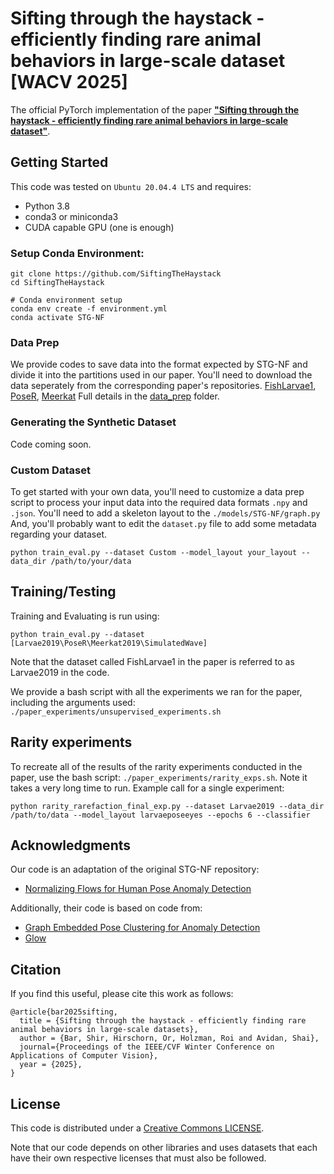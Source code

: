 # Sifting through the haystack - efficiently finding rare animal behaviors in large-scale dataset [WACV 2025]


The official PyTorch implementation of the paper [**"Sifting through the haystack - efficiently finding rare animal behaviors in large-scale dataset"**]().





## Getting Started

This code was tested on `Ubuntu 20.04.4 LTS` and requires:
* Python 3.8
* conda3 or miniconda3
* CUDA capable GPU (one is enough)

### Setup Conda Environment:
```
git clone https://github.com/SiftingTheHaystack
cd SiftingTheHaystack

# Conda environment setup
conda env create -f environment.yml
conda activate STG-NF
```
<!--
### Example of Dataset Directory Structure
```
.
├── PoseR
│   ├── metadata_csvs
│   └── training
│       ├── test
│       └── train
|           |──normal
|           └──abnormal
├── models
│   └── STG_NF
|   |   ├── graph.py
└── utils

```
-->
### Data Prep
We provide codes to save data into the format expected by STG-NF and divide it into the partitions used in our paper. 
You'll need to download the data seperately from the corresponding paper's repositories.
[FishLarvae1](), [PoseR](), [Meerkat]()
Full details in the [data_prep](data_prep/) folder.

### Generating the Synthetic Dataset
Code coming soon.

### Custom Dataset
To get started with your own data, you'll need to customize a data prep script to process your input data into the required data formats `.npy` and `.json`.
You'll need to add a skeleton layout to the `./models/STG-NF/graph.py`
And, you'll probably want to edit the `dataset.py` file to add some metadata regarding your dataset. 

```
python train_eval.py --dataset Custom --model_layout your_layout --data_dir /path/to/your/data
```


## Training/Testing
Training and Evaluating is run using:
```
python train_eval.py --dataset [Larvae2019\PoseR\Meerkat2019\SimulatedWave]
```
Note that the dataset called FishLarvae1 in the paper is referred to as Larvae2019 in the code.

We provide a bash script with all the experiments we ran for the paper, including the arguments used: `./paper_experiments/unsupervised_experiments.sh`
<!---
Evaluation of our pretrained model can be done using:

FishLarvae1:
```
python train_eval.py --dataset Larvae2019 --model_layout larvaeposeeyes --seg_len 8 --checkpoint @@@checkpoints/ShanghaiTech_85_9.tar
```
PoseR:
```
python train_eval.py --dataset PoseR --model_layout poser --seg_len 8 --checkpoint @@checkpoints/UBnormal_unsupervised_71_8.tar 
```
Meerkat:
```
python train_eval.py --dataset Meerkat2019  --model_layout meerkat_connected --seg_len 8 --checkpoint @@checkpoints/UBnormal_supervised_79_2.tar
```
-->

## Rarity experiments
To recreate all of the results of the rarity experiments conducted in the paper, use the bash script: `./paper_experiments/rarity_exps.sh`. Note it takes a very long time to run.
Example call for a single experiment:

```
python rarity_rarefaction_final_exp.py --dataset Larvae2019 --data_dir /path/to/data --model_layout larvaeposeeyes --epochs 6 --classifier 
```

## Acknowledgments
Our code is an adaptation of the original STG-NF repository:
- [Normalizing Flows for Human Pose Anomaly Detection](https://github.com/orhir/STG-NF)

Additionally, their code is based on code from:
- [Graph Embedded Pose Clustering for Anomaly Detection](https://github.com/amirmk89/gepc)
- [Glow](https://github.com/y0ast/Glow-PyTorch)


## Citation
If you find this useful, please cite this work as follows:
```
@article{bar2025sifting,
  title = {Sifting through the haystack - efficiently finding rare animal behaviors in large-scale datasets},
  author = {Bar, Shir, Hirschorn, Or, Holzman, Roi and Avidan, Shai},
  journal={Proceedings of the IEEE/CVF Winter Conference on Applications of Computer Vision},
  year = {2025},
}
```
## License
This code is distributed under a [Creative Commons LICENSE](LICENSE).

Note that our code depends on other libraries and uses datasets that each have their own respective licenses that must also be followed.
